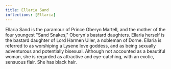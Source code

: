 ```yaml
---
title: Ellaria Sand
inflections: [Ellaria]
---
```


Ellaria Sand is the paramour of Prince Oberyn Martell, and the mother of the four youngest "Sand Snakes," Oberyn's bastard daughters. Ellaria herself is the bastard daughter of Lord Harmen Uller, a nobleman of Dorne. Ellaria is referred to as worshiping a Lysene love goddess, and as being sexually adventurous and potentially bisexual. Although not accounted as a beautiful woman, she is regarded as attractive and eye-catching, with an exotic, sensuous flair. She has black hair.


